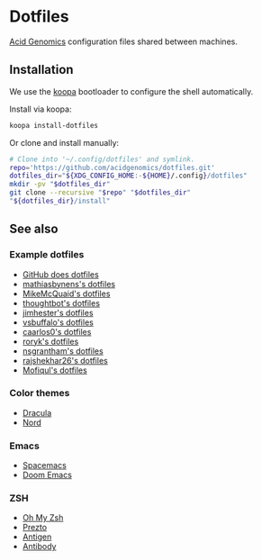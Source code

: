 # Dotfiles

[Acid Genomics][] configuration files shared between machines.

## Installation

We use the [koopa][] bootloader to configure the shell automatically.

Install via koopa:

```sh
koopa install-dotfiles
```

Or clone and install manually:

```sh
# Clone into '~/.config/dotfiles' and symlink.
repo='https://github.com/acidgenomics/dotfiles.git'
dotfiles_dir="${XDG_CONFIG_HOME:-${HOME}/.config}/dotfiles"
mkdir -pv "$dotfiles_dir"
git clone --recursive "$repo" "$dotfiles_dir"
"${dotfiles_dir}/install"
```

## See also

### Example dotfiles

- [GitHub does dotfiles](https://dotfiles.github.io/)
- [mathiasbynens's dotfiles](https://github.com/mathiasbynens/dotfiles)
- [MikeMcQuaid's dotfiles](https://github.com/MikeMcQuaid/dotfiles)
- [thoughtbot's dotfiles](https://github.com/thoughtbot/dotfiles)
- [jimhester's dotfiles](https://github.com/jimhester/dotfiles)
- [vsbuffalo's dotfiles](https://github.com/vsbuffalo/dotfiles)
- [caarlos0's dotfiles](https://github.com/caarlos0/dotfiles)
- [roryk's dotfiles](https://github.com/roryk/dotfiles)
- [nsgrantham's dotfiles](https://github.com/nsgrantham/dotfiles)
- [rajshekhar26's dotfiles](https://github.com/rajshekhar26/dotfiles)
- [Mofiqul's dotfiles](https://github.com/Mofiqul/Dotfiles)

### Color themes

- [Dracula](https://draculatheme.com/)
- [Nord](https://www.nordtheme.com/)

### Emacs

- [Spacemacs](http://spacemacs.org/)
- [Doom Emacs](https://github.com/hlissner/doom-emacs)

### ZSH

- [Oh My Zsh](https://ohmyz.sh/)
- [Prezto](https://github.com/sorin-ionescu/prezto)
- [Antigen](http://antigen.sharats.me/)
- [Antibody](https://getantibody.github.io/)

[acid genomics]: https://acidgenomics.com/
[koopa]: https://koopa.acidgenomics.com/
